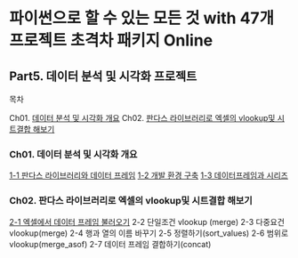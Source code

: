 
# 파이썬으로 할 수 있는 모든 것 with 47개 프로젝트 초격차 패키지 Online

## Part5. 데이터 분석 및 시각화 프로젝트

목차

Ch01. [데이터 분석 및 시각화 개요](#Ch01.-데이터-분석-및-시각화-개요)
Ch02. [판다스 라이브러리로 엑셀의 vlookup및 시트결합 해보기](#Ch02.-판다스-라이브러리로-엑셀의-vlookup및-시트결합-해보기)

### Ch01. 데이터 분석 및 시각화 개요

[1-1 판다스 라이브러리와 데이터 프레임](https://www.slid.cc/ko/share/docs/11-%ED%8C%90%EB%8B%A4%EC%8A%A4-%EB%9D%BC%EC%9D%B4%EB%B8%8C%EB%9F%AC%EB%A6%AC%EC%99%80-%EB%8D%B0%EC%9D%B4%ED%84%B0-%ED%94%84%EB%A0%88%EC%9E%84-3d1a2a04a3204ab2927449c110eca631)
[1-2 개발 환경 구축](https://www.slid.cc/ko/share/docs/12-%EA%B0%9C%EB%B0%9C-%ED%99%98%EA%B2%BD-%EA%B5%AC%EC%B6%95-be37e35994114d989cad32a9aa5a272c)
[1-3 데이터프레임과 시리즈](https://www.slid.cc/ko/share/docs/13-%EB%8D%B0%EC%9D%B4%ED%84%B0-%ED%94%84%EB%A0%88%EC%9E%84%EA%B3%BC-%EC%8B%9C%EB%A6%AC%EC%A6%88-1d140830593947858b3200d29d97651c)


### Ch02. 판다스 라이브러리로 엑셀의 vlookup및 시트결합 해보기

[2-1 엑셀에서 데이터 프레임 불러오기](https://www.slid.cc/ko/share/docs/21-%EC%97%91%EC%85%80%EC%97%90%EC%84%9C-%EB%8D%B0%EC%9D%B4%ED%84%B0-%ED%94%84%EB%A0%88%EC%9E%84-%EB%B6%88%EB%9F%AC%EC%98%A4%EA%B8%B0readexcel-944866819f95474194af0df97630ebd0)
2-2 단일조건 vlookup (merge)
2-3 다중요건 vlookup(merge)
2-4 행과 열의 이름 바꾸기
2-5 정렬하기(sort_values)
2-6 범위로 vlookup(merge_asof)
2-7 데이터 프레임 결합하기(concat)
